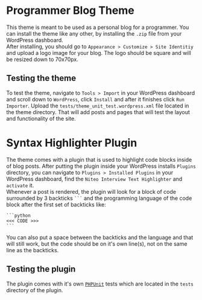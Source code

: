 # Programmer Blog Theme

This theme is meant to be used as a personal blog for a programmer. You can install the theme like any other, by installing the `.zip` file from your WordPress dashboard.  
After installing, you should go to `Appearance > Customize > Site Identitiy` and upload a logo image for your blog. The logo should be square and will be resized down to 70x70px.  

## Testing the theme

To test the theme, navigate to `Tools > Import` in your WordPress dashboard and scroll down to `WordPress`, click `Install` and after it finishes click `Run Importer`. Upload the `tests/theme_unit_test.wordpress.xml` file located in the theme directory. That will add posts and pages that will test the layout and functionality of the site.


# Syntax Highlighter Plugin

The theme comes with a plugin that is used to highlight code blocks inside of blog posts. After putting the plugin inside your WordPress installs `Plugins` directory, you can navigate to `Plugins > Installed Plugins` in your WordPress dashboard, find the `Niteo Interview Text Highlighter` and `activate` it.  
Whenever a post is rendered, the plugin will look for a block of code surrounded by 3 backticks ```` ``` ```` and the programming language of the code block after the first set of backticks like:  
````
```python
<<< CODE >>>
```
````
You can also put a space between the backticks and the language and that will still work, but the code should be on it's own line(s), not on the same line as the backticks.

## Testing the plugin

The plugin comes with it's own [`PHPUnit`](https://phpunit.readthedocs.io/en/7.1/) tests which are located in the `tests` directory of the plugin.
